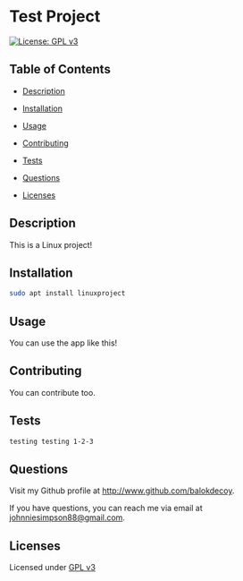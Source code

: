 # Test Project

  [![License: GPL v3](https://img.shields.io/badge/License-GPLv3-blue.svg)](https://www.gnu.org/licenses/gpl-3.0)

  ## Table of Contents

  - [Description](#description)

  - [Installation](#installation)

  - [Usage](#usage)

  - [Contributing](#contributing)

  - [Tests](#tests)

  - [Questions](#questions)

  - [Licenses](#licenses)

  ## Description

  This is a Linux project!

  ## Installation

  ```bash
  sudo apt install linuxproject
  ```
  ## Usage

  You can use the app like this!

  ## Contributing

  You can contribute too.

  ## Tests

  ```bash
  testing testing 1-2-3

  ```
  ## Questions

  Visit my Github profile at http://www.github.com/balokdecoy.

  If you have questions, you can reach me via email at johnniesimpson88@gmail.com.

  ## Licenses
 Licensed under [GPL v3](https://www.gnu.org/licenses/gpl-3.0)

